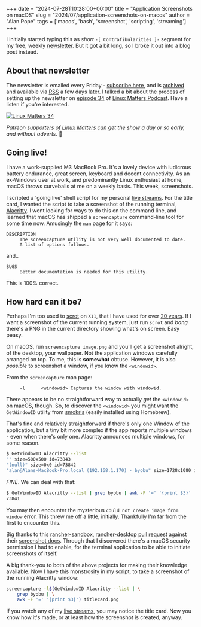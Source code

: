 +++
date = "2024-07-28T10:28:00+00:00"
title = "Application Screenshots on macOS"
slug = "2024/07/application-screenshots-on-macos"
author = "Alan Pope"
tags = ['macos', 'bash', 'screenshot', 'scripting', 'streaming']
+++

I initially started typing this as *short* `-[ Contrafibularities ]-` segment for my free, weekly [newsletter](https://newsletter.popey.com/). But it got a bit long, so I broke it out into a blog post instead.

## About that newsletter

The newsletter is emailed every Friday - [subscribe here](https://newsletter.popey.com/subscription/form), and is [archived](https://newsletter.popey.com/archive) and available via [RSS](https://newsletter.popey.com/archive.xml) a few days later. I talked a bit about the process of setting up the newsletter on [episode 34](https://linuxmatters.sh/34/) of [Linux Matters Podcast](https://linuxmatters.sh/). Have a listen if you're interested.

[![Linux Matters 34](/blog/images/2024-02-20/linuxmatters-banner-3000x750_30.png)](https://linuxmatters.sh/34/)

*Patreon [supporters](https://linuxmatters.sh/support) of [Linux Matters](https://linuxmatters.sh/) can get the show a day or so early, and without adverts.* 🙏

## Going live!

I have a work-supplied M3 MacBook Pro. It's a lovely device with ludicrous battery endurance, great screen, keyboard and decent connectivity. As an ex-Windows user at work, and predominantly Linux enthusiast at home, macOS throws curveballs at me on a weekly basis. This week, screenshots.

I scripted a 'going live' shell script for my personal [live streams](https://www.youtube.com/@AlanPope/streams). For the title card, I wanted the script to take a screenshot of the running terminal, [Alacritty](https://github.com/alacritty/alacritty). I went looking for ways to do this on the command line, and learned that macOS has shipped a `screencapture` command-line tool for some time now. Amusingly the `man` page for it says:

```text
DESCRIPTION
     The screencapture utility is not very well documented to date.
     A list of options follows.
```

and..

```text
BUGS
     Better documentation is needed for this utility.
```

This is 100% correct.

## How hard can it be?

Perhaps I'm too used to [scrot](https://en.wikipedia.org/wiki/Scrot) on `X11`, that I have used for over [20 years](https://mastodon.social/@popey/112803904854241024). If I want a screenshot of the current running system, just run `scrot` and *bang* there's a PNG in the current directory showing what's on screen. Easy peasy.

On macOS, run `screencapture image.png` and you'll get a screenshot alright, of the desktop, your wallpaper. Not the application windows carefully arranged on top. To me, this is **somewhat** obtuse. However, it is also *possible* to screenshot a window, if you know the `<windowid>`. 

From the `screencapture` man page:

```text
     -l      <windowid> Captures the window with windowid.
````

There appears to be no straightforward way to actually *get* the `<windowid>` on macOS, though. So, to discover the `<windowid>` you might want the `GetWindowID` utility from [smokris](https://github.com/smokris/GetWindowID) (easily installed using Homebrew). 

That's fine and relatively straightforward if there's only one Window of the application, but a tiny bit more complex if the app reports multiple windows - even when there's only one. Alacritty announces multiple windows, for some reason.

```bash
$ GetWindowID Alacritty --list
"" size=500x500 id=73843
"(null)" size=0x0 id=73842
"alan@Alans-MacBook-Pro.local (192.168.1.170) - byobu" size=1728x1080 id=73841
```

*FINE*. We can deal with that:

```bash
$ GetWindowID Alacritty --list | grep byobu | awk -F '=' '{print $3}'
73841
```

You may then encounter the mysterious `could not create image from window` error. This threw me off a little, initially. Thankfully I'm far from the first to encounter this. 

Big thanks to this [rancher-sandbox](https://github.com/rancher-sandbox/), [rancher-desktop](https://github.com/rancher-sandbox/rancher-desktop/) [pull request](https://github.com/rancher-sandbox/rancher-desktop/pull/4900/files) against their [screenshot docs](https://github.com/rancher-sandbox/rancher-desktop/blob/main/screenshots/README.md). Through that I discovered there's a macOS security permission I had to enable, for the terminal application to be able to initiate screenshots of itself. 

A big thank-you to both of the above projects for making their knowledge available. Now I have this monstrosity in my script, to take a screenshot of the running Alacritty window:

```bash
screencapture -l$(GetWindowID Alacritty --list | \
	grep byobu | \
	awk -F '=' '{print $3}') titlecard.png
```

If you watch any of my [live streams](https://www.youtube.com/@AlanPope/streams), you may notice the title card. Now you know how it's made, or at least how the screenshot is created, anyway.
